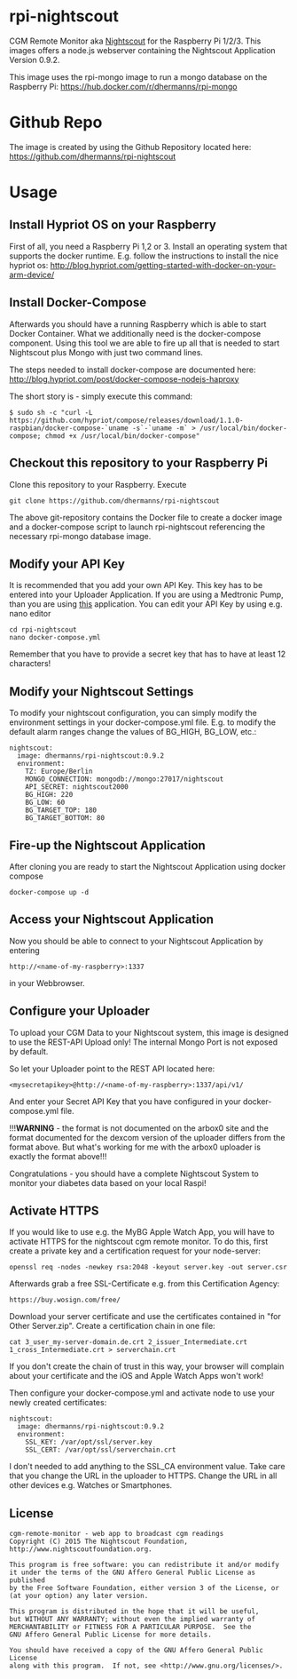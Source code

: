 # rpi-nightscout
CGM Remote Monitor aka [Nightscout](http://www.nightscout.info) for the Raspberry Pi 1/2/3.
This images offers a node.js webserver containing the Nightscout Application Version 0.9.2.

This image uses the rpi-mongo image to run a mongo database on the Raspberry Pi:
https://hub.docker.com/r/dhermanns/rpi-mongo

# Github Repo
The image is created by using the Github Repository located here:
https://github.com/dhermanns/rpi-nightscout

# Usage
## Install Hypriot OS on your Raspberry
First of all, you need a Raspberry Pi 1,2 or 3. Install an operating system that supports
the docker runtime. E.g. follow the instructions to install the nice hypriot os:
http://blog.hypriot.com/getting-started-with-docker-on-your-arm-device/

## Install Docker-Compose
Afterwards you should have a running Raspberry which is able to start Docker Container.
What we additionally need is the docker-compose component. Using this tool we are able to fire up
all that is needed to start Nightscout plus Mongo with just two command lines.

The steps needed to install docker-compose are documented here:
http://blog.hypriot.com/post/docker-compose-nodejs-haproxy

The short story is - simply execute this command:
```
$ sudo sh -c "curl -L https://github.com/hypriot/compose/releases/download/1.1.0-raspbian/docker-compose-`uname -s`-`uname -m` > /usr/local/bin/docker-compose; chmod +x /usr/local/bin/docker-compose"
```

## Checkout this repository to your Raspberry Pi
Clone this repository to your Raspberry. Execute
```
git clone https://github.com/dhermanns/rpi-nightscout
```
The above git-repository contains the Docker file to create a docker image and a
docker-compose script to launch rpi-nightscout referencing the
necessary rpi-mongo database image.

## Modify your API Key
It is recommended that you add your own API Key. This key has to be entered into your Uploader Application.
If you are using a Medtronic Pump, than you are using [this](https://github.com/arbox0/MedtronicUploader) application.
You can edit your API Key by using e.g. nano editor
```
cd rpi-nightscout
nano docker-compose.yml
```
Remember that you have to provide a secret key that has to have at least 12 characters!

## Modify your Nightscout Settings
To modify your nightscout configuration, you can simply modify the environment settings in your docker-compose.yml file.
E.g. to modify the default alarm ranges change the values of BG_HIGH, BG_LOW, etc.:
```
nightscout:
  image: dhermanns/rpi-nightscout:0.9.2
  environment:
    TZ: Europe/Berlin
    MONGO_CONNECTION: mongodb://mongo:27017/nightscout
    API_SECRET: nightscout2000
    BG_HIGH: 220
    BG_LOW: 60
    BG_TARGET_TOP: 180
    BG_TARGET_BOTTOM: 80
```

## Fire-up the Nightscout Application
After cloning you are ready to start the Nightscout Application using docker compose
```
docker-compose up -d
```

## Access your Nightscout Application
Now you should be able to connect to your Nightscout Application by entering
```
http://<name-of-my-raspberry>:1337
```
in your Webbrowser.

## Configure your Uploader
To upload your CGM Data to your Nightscout system, this image is designed to use the REST-API Upload
only! The internal Mongo Port is not exposed by default.

So let your Uploader point to the REST API located here:
```
<mysecretapikey>@http://<name-of-my-raspberry>:1337/api/v1/
```
And enter your Secret API Key that you have configured in your docker-compose.yml file.

!!!**WARNING** - the format is not documented on the arbox0 site and the format documented for the dexcom version of the uploader differs from the format above. But what's working for me with the arbox0 uploader is exactly the format above!!!

Congratulations - you should have a complete Nightscout System to monitor your diabetes data
based on your local Raspi!

## Activate HTTPS
If you would like to use e.g. the MyBG Apple Watch App, you will have to activate HTTPS for the nightscout cgm remote monitor.
To do this, first create a private key and a certification request for your node-server:
```
openssl req -nodes -newkey rsa:2048 -keyout server.key -out server.csr
```
Afterwards grab a free SSL-Certificate e.g. from this Certification Agency:
```
https://buy.wosign.com/free/
```
Download your server certificate and use the certificates contained in "for Other Server.zip".
Create a certification chain in one file:
```
cat 3_user_my-server-domain.de.crt 2_issuer_Intermediate.crt 1_cross_Intermediate.crt > serverchain.crt
```
If you don't create the chain of trust in this way, your browser will complain about your certificate and the iOS and Apple Watch Apps won't work!

Then configure your docker-compose.yml and activate node to use your newly created certificates:
```
nightscout:
  image: dhermanns/rpi-nightscout:0.9.2
  environment:
    SSL_KEY: /var/opt/ssl/server.key
    SSL_CERT: /var/opt/ssl/serverchain.crt
```
I don't needed to add anything to the SSL_CA environment value. Take care that you change the URL in the uploader to HTTPS. Change the URL in all other devices e.g. Watches or Smartphones.

License
---------------

[agpl-3]: http://www.gnu.org/licenses/agpl-3.0.txt

    cgm-remote-monitor - web app to broadcast cgm readings
    Copyright (C) 2015 The Nightscout Foundation, http://www.nightscoutfoundation.org.

    This program is free software: you can redistribute it and/or modify
    it under the terms of the GNU Affero General Public License as published
    by the Free Software Foundation, either version 3 of the License, or
    (at your option) any later version.

    This program is distributed in the hope that it will be useful,
    but WITHOUT ANY WARRANTY; without even the implied warranty of
    MERCHANTABILITY or FITNESS FOR A PARTICULAR PURPOSE.  See the
    GNU Affero General Public License for more details.

    You should have received a copy of the GNU Affero General Public License
    along with this program.  If not, see <http://www.gnu.org/licenses/>.
